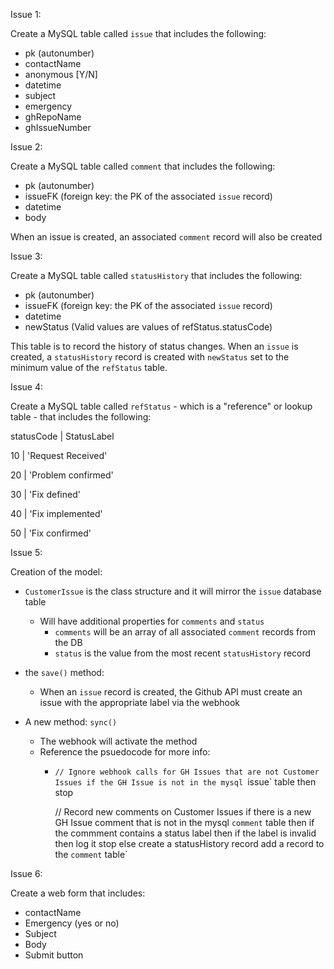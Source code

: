 Issue 1:

Create a MySQL table called `issue` that includes the following:
- pk (autonumber)
- contactName
- anonymous [Y/N]
- datetime
- subject
- emergency
- ghRepoName
- ghIssueNumber

Issue 2:

Create a MySQL table called `comment` that includes the following:
- pk (autonumber)
- issueFK (foreign key: the PK of the associated `issue` record)
- datetime
- body

When an issue is created, an associated `comment` record will also be created

Issue 3:

Create a MySQL table called `statusHistory` that includes the following:
- pk (autonumber)
- issueFK (foreign key: the PK of the associated `issue` record)
- datetime
- newStatus (Valid values are values of refStatus.statusCode)

This table is to record the history of status changes. When an `issue` is created, a `statusHistory` record is created with `newStatus` set to the minimum value of the `refStatus` table.

Issue 4:

Create a MySQL table called `refStatus` - which is a "reference" or lookup table - that includes the following:

statusCode | StatusLabel

10 | 'Request Received'

20 | 'Problem confirmed'

30 | 'Fix defined'

40 | 'Fix implemented'

50 | 'Fix confirmed'


Issue 5: 

Creation of the model:

  * `CustomerIssue` is the class structure and it will mirror the `issue` database table
    * Will have additional properties for `comments` and `status`
      * `comments` will be an array of all associated `comment` records from the DB
      * `status` is the value from the most recent `statusHistory` record
  
  * the `save()` method:
    * When an `issue` record is created, the Github API must create an issue with the appropriate label via the webhook
    
  * A new method: `sync()`
    * The webhook will activate the method
    * Reference the psuedocode for more info:
      * `// Ignore webhook calls for GH Issues that are not Customer Issues
          if the GH Issue is not in the mysql `issue` table then 
	          stop

          // Record new comments on Customer Issues
          if there is a new GH Issue comment that is not in the mysql `comment` table then
          	if the commment contains a status label then
	          	if the label is invalid then
			          log it
			          stop
		          else
			          create a statusHistory record
	          add a record to the `comment` table`
            
Issue 6:

Create a web form that includes:
  - contactName
  - Emergency (yes or no)
  - Subject
  - Body
  - Submit button
